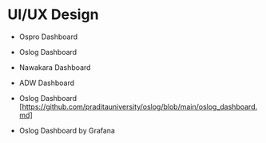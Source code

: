 # UI/UX Design

- Ospro Dashboard

- Oslog Dashboard

- Nawakara Dashboard

- ADW Dashboard

- Oslog Dashboard
[https://github.com/praditauniversity/oslog/blob/main/oslog_dashboard.md]

- Oslog Dashboard by Grafana
